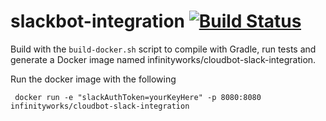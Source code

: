 # slackbot-integration [![Build Status](https://travis-ci.org/fergusstrange/cloudbot.svg?branch=master)](https://travis-ci.org/fergusstrange/cloudbot)

Build with the ```build-docker.sh``` script to compile with Gradle, run tests and generate a Docker image named infinityworks/cloudbot-slack-integration.

Run the docker image with the following

```
 docker run -e "slackAuthToken=yourKeyHere" -p 8080:8080 infinityworks/cloudbot-slack-integration
```